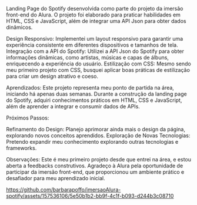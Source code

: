 Landing Page do Spotify desenvolvida como parte do projeto da imersão front-end do Alura. 
O projeto foi elaborado para praticar habilidades em HTML, CSS e JavaScript, além de integrar uma API Json para obter dados dinâmicos.


Design Responsivo: Implementei um layout responsivo para garantir uma experiência consistente em diferentes dispositivos e tamanhos de tela.
Integração com a API do Spotify: Utilizei a API Json do Spotify para obter informações dinâmicas, como artistas, músicas e capas de álbuns, enriquecendo a experiência do usuário.
Estilização com CSS: Mesmo sendo meu primeiro projeto com CSS, busquei aplicar boas práticas de estilização para criar um design atrativo e coeso.

Aprendizados:
Este projeto representa meu ponto de partida na área, iniciando há apenas duas semanas. Durante a construção da landing page do Spotify, adquiri conhecimentos práticos em HTML, CSS e JavaScript, além de aprender a integrar e consumir dados de APIs.

Próximos Passos:

Refinamento do Design: Planejo aprimorar ainda mais o design da página, explorando novos conceitos aprendidos.
Exploração de Novas Tecnologias: Pretendo expandir meu conhecimento explorando outras tecnologias e frameworks.

Observações: Este é meu primeiro projeto desde que entrei na área, e estou aberta a feedbacks construtivos. 
Agradeço à Alura pela oportunidade de participar da imersão front-end, que proporcionou um ambiente prático e desafiador para meu aprendizado inicial.

https://github.com/barbarapoffo/imersaoAlura-spotify/assets/157536106/5e50b1b2-bb9f-4c1f-b093-d244b3c08710



